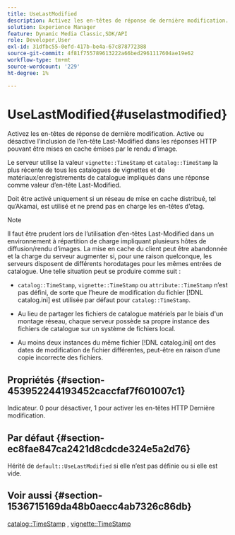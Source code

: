 ```yaml
---
title: UseLastModified
description: Activez les en-têtes de réponse de dernière modification. Active ou désactive l’inclusion de l’en-tête Last-Modified dans les réponses HTTP pouvant être mises en cache émises par le rendu d’image.
solution: Experience Manager
feature: Dynamic Media Classic,SDK/API
role: Developer,User
exl-id: 31dfbc55-0efd-417b-be4a-67c878772388
source-git-commit: 4f81f755789613222a66bed2961117604ae19e62
workflow-type: tm+mt
source-wordcount: '229'
ht-degree: 1%

---
```


# UseLastModified{#uselastmodified}

Activez les en-têtes de réponse de dernière modification. Active ou désactive l’inclusion de l’en-tête Last-Modified dans les réponses HTTP pouvant être mises en cache émises par le rendu d’image.

Le serveur utilise la valeur `vignette::TimeStamp` et `catalog::TimeStamp` la plus récente de tous les catalogues de vignettes et de matériaux/enregistrements de catalogue impliqués dans une réponse comme valeur d’en-tête Last-Modified.

Doit être activé uniquement si un réseau de mise en cache distribué, tel qu’Akamai, est utilisé et ne prend pas en charge les en-têtes d’etag.

>[!NOTE]
>
>Il faut être prudent lors de l’utilisation d’en-têtes Last-Modified dans un environnement à répartition de charge impliquant plusieurs hôtes de diffusion/rendu d’images. La mise en cache du client peut être abandonnée et la charge du serveur augmenter si, pour une raison quelconque, les serveurs disposent de différents horodatages pour les mêmes entrées de catalogue. Une telle situation peut se produire comme suit :

* `catalog::TimeStamp`, `vignette::TimeStamp` ou `attribute::TimeStamp` n’est pas défini, de sorte que l’heure de modification du fichier [!DNL catalog.ini] est utilisée par défaut pour `catalog::TimeStamp`.

* Au lieu de partager les fichiers de catalogue matériels par le biais d&#39;un montage réseau, chaque serveur possède sa propre instance des fichiers de catalogue sur un système de fichiers local.
* Au moins deux instances du même fichier [!DNL catalog.ini] ont des dates de modification de fichier différentes, peut-être en raison d’une copie incorrecte des fichiers.

## Propriétés {#section-453952244193452caccfaf7f601007c1}

Indicateur. 0 pour désactiver, 1 pour activer les en-têtes HTTP Dernière modification.

## Par défaut {#section-ec8fae847ca2421d8cdcde324e5a2d76}

Hérité de `default::UseLastModified` si elle n’est pas définie ou si elle est vide.

## Voir aussi {#section-1536715169da48b0aecc4ab7326c86db}

[catalog::TimeStamp](../../../../../ir-api/material-cat/image-rendering-api-ref/c-ir-material-catalog/c-ir-material-data-reference/r-ir-timestamp-dataref.md#reference-6daf7973dc4f4b4e9e8165756db7c319) , [vignette::TimeStamp](../../../../../ir-api/material-cat/image-rendering-api-ref/c-ir-material-catalog/c-ir-vignette-map-reference/r-ir-timestamp-vignette.md#reference-d57cdd40a6a645d199dbb1d56cc85bc1)
